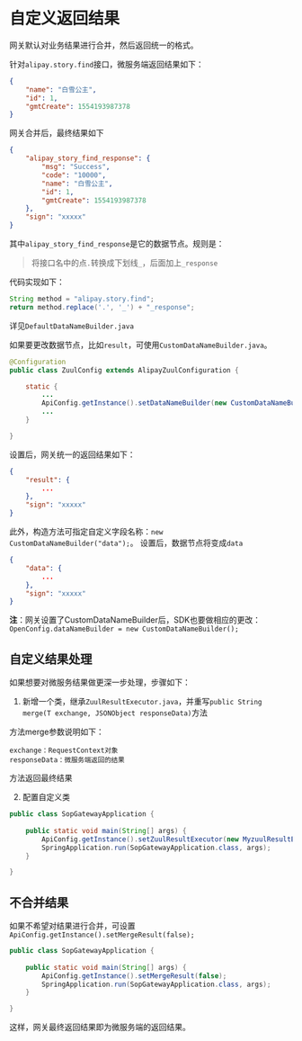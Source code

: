 # 自定义返回结果

网关默认对业务结果进行合并，然后返回统一的格式。

针对`alipay.story.find`接口，微服务端返回结果如下：

```json
{
    "name": "白雪公主",
    "id": 1,
    "gmtCreate": 1554193987378
}
```

网关合并后，最终结果如下

```json
{
	"alipay_story_find_response": {
		"msg": "Success",
		"code": "10000",
		"name": "白雪公主",
		"id": 1,
		"gmtCreate": 1554193987378
	},
	"sign": "xxxxx"
}
```

其中`alipay_story_find_response`是它的数据节点。规则是：

> 将接口名中的点`.`转换成下划线`_`，后面加上`_response`

代码实现如下：

```java
String method = "alipay.story.find";
return method.replace('.', '_') + "_response";
```

详见`DefaultDataNameBuilder.java`

如果要更改数据节点，比如`result`，可使用`CustomDataNameBuilder.java`。

```java
@Configuration
public class ZuulConfig extends AlipayZuulConfiguration {

    static {
        ...
        ApiConfig.getInstance().setDataNameBuilder(new CustomDataNameBuilder());
        ...
    }

}
```

设置后，网关统一的返回结果如下：

```json
{
	"result": {
		...
	},
	"sign": "xxxxx"
}
```

此外，构造方法可指定自定义字段名称：`new CustomDataNameBuilder("data");`。
设置后，数据节点将变成`data`

```json
{
	"data": {
		...
	},
	"sign": "xxxxx"
}
```

**注**：网关设置了CustomDataNameBuilder后，SDK也要做相应的更改：`OpenConfig.dataNameBuilder = new CustomDataNameBuilder();`

## 自定义结果处理

如果想要对微服务结果做更深一步处理，步骤如下：

1. 新增一个类，继承`ZuulResultExecutor.java`，并重写`public String merge(T exchange, JSONObject responseData)`方法

方法merge参数说明如下：

    exchange：RequestContext对象
    responseData：微服务端返回的结果

方法返回最终结果

2. 配置自定义类

```java
public class SopGatewayApplication {
    
    public static void main(String[] args) {
        ApiConfig.getInstance().setZuulResultExecutor(new MyzuulResultExecutor());
        SpringApplication.run(SopGatewayApplication.class, args);
    }

}
```


## 不合并结果

如果不希望对结果进行合并，可设置`ApiConfig.getInstance().setMergeResult(false);`

```java
public class SopGatewayApplication {
    
    public static void main(String[] args) {
        ApiConfig.getInstance().setMergeResult(false);
        SpringApplication.run(SopGatewayApplication.class, args);
    }

}
```

这样，网关最终返回结果即为微服务端的返回结果。